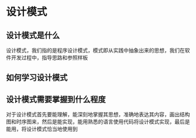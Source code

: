 # 设计模式

## 设计模式是什么

设计模式，我们指的是程序设计模式，模式即从实践中抽象出来的思想，我们在软件开发过程中，指导思路和参照样板

## 如何学习设计模式

## 设计模式需要掌握到什么程度

对于设计模式首先要能理解，能深刻地掌握其思想，准确地表达其内容，画出结构图和时序图来，然后是能实现，能用熟悉的语言使用代码将设计模式实现，最后是能用，将设计模式恰当地使用到